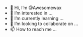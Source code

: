 - 👋 Hi, I’m @Awesomewax
- 👀 I’m interested in ...
- 🌱 I’m currently learning ...
- 💞️ I’m looking to collaborate on ...
- 📫 How to reach me ...

<!---
Awesomewax/Awesomewax is a ✨ special ✨ repository because its `README.md` (this file) appears on your GitHub profile.
You can click the Preview link to take a look at your changes.
--->
